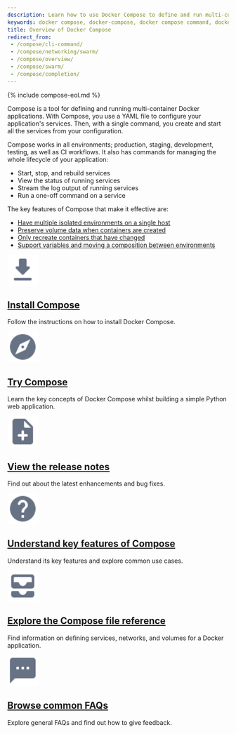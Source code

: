 ```yaml
---
description: Learn how to use Docker Compose to define and run multi-container applications with this detailed introduction to the tool. 
keywords: docker compose, docker-compose, docker compose command, docker compose files, docker compose documentation, using docker compose, compose container, docker compose service
title: Overview of Docker Compose 
redirect_from:
 - /compose/cli-command/
 - /compose/networking/swarm/
 - /compose/overview/
 - /compose/swarm/
 - /compose/completion/
---
```

{% include compose-eol.md %}

Compose is a tool for defining and running multi-container Docker applications.
With Compose, you use a YAML file to configure your application's services.
Then, with a single command, you create and start all the services
from your configuration.

Compose works in all environments; production, staging, development, testing, as
well as CI workflows. It also has commands for managing the whole lifecycle of your application:

 * Start, stop, and rebuild services
 * View the status of running services
 * Stream the log output of running services
 * Run a one-off command on a service

The key features of Compose that make it effective are:

* [Have multiple isolated environments on a single host](features-uses.md#have-multiple-isolated-environments-on-a-single-host)
* [Preserve volume data when containers are created](features-uses.md#preserves-volume-data-when-containers-are-created)
* [Only recreate containers that have changed](features-uses.md#only-recreate-containers-that-have-changed)
* [Support variables and moving a composition between environments](features-uses.md#supports-variables-and-moving-a-composition-between-environments)

<div class="component-container">
    <!--start row-->
    <div class="row">
      <div class="col-xs-12 col-sm-12 col-md-12 col-lg-4 block">
        <div class="component">
             <div class="component-icon">
                 <a href="/compose/install/"><img src="/assets/images/download.svg" alt="Download and install" width="70" height="70"></a>
             </div>
                 <h2 id="docker-compose"><a href="/compose/install/">Install Compose </a></h2>
                <p>Follow the instructions on how to install Docker Compose.</p>
        </div>
      </div>
      <div class="col-xs-12 col-sm-12 col-md-12 col-lg-4 block">
        <div class="component">
            <div class="component-icon">
                 <a href="/compose/gettingstarted/"><img src="/assets/images/explore.svg" alt="Docker Compose" width="70" height="70"></a>
            </div>
                <h2 id="docker-compose"><a href="/compose/gettingstarted/">Try Compose</a></h2>
                <p>Learn the key concepts of Docker Compose whilst building a simple Python web application.</p>
         </div>
     </div>
     <div class="col-xs-12 col-sm-12 col-md-12 col-lg-4 block">
        <div class="component">
            <div class="component-icon">
                <a href="/compose/release-notes/"><img src="/assets/images/note-add.svg" alt="Release notes" width="70" height="70"></a>
            </div>
                <h2 id="docker-compose"><a href="/compose/release-notes/">View the release notes</a></h2>
                <p>Find out about the latest enhancements and bug fixes.</p>
        </div>
    </div>
    </div>
        <!--start row-->
    <div class="row">
     <div class="col-xs-12 col-sm-12 col-md-12 col-lg-4 block">
        <div class="component">
            <div class="component-icon">
                 <a href="/compose/features-uses/"><img src="/assets/images/help.svg" alt="FAQs" width="70" height="70"></a>
            </div>
                <h2 id="docker-compose"><a href="/compose/features-uses/">Understand key features of Compose</a></h2>
                <p>Understand its key features and explore common use cases.</p>
        </div>
     </div>
     <div class="col-xs-12 col-sm-12 col-md-12 col-lg-4 block">
        <div class="component">
          <div class="component-icon">
                 <a href="/compose/compose-file/"><img src="/assets/images/all-inbox.svg" alt="Additional resources" width="70" height="70"></a>
          </div>
                <h2 id="docker-compose"><a href="/compose/compose-file/">Explore the Compose file reference</a></h2>
                <p>Find information on defining services, networks, and volumes for a Docker application.</p>
        </div>
      </div>
      <div class="col-xs-12 col-sm-12 col-md-12 col-lg-4 block">
        <div class="component">
            <div class="component-icon">
                <a href="/compose/faq/"><img src="/assets/images/sms.svg" alt="Give feedback" width="70" height="70"></a>
            </div>
                <h2 id="docker-compose"><a href="/compose/faq/">Browse common FAQs</a></h2>
                <p>Explore general FAQs and find out how to give feedback.</p>
        </div>
     </div>
    </div>
</div>



